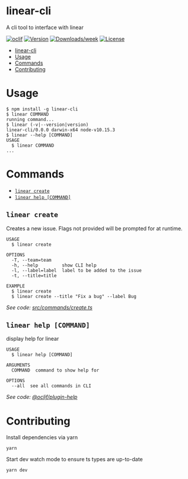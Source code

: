 # linear-cli

A cli tool to interface with linear

[![oclif](https://img.shields.io/badge/cli-oclif-brightgreen.svg)](https://oclif.io)
[![Version](https://img.shields.io/npm/v/linear-cli.svg)](https://npmjs.org/package/linear-cli)
[![Downloads/week](https://img.shields.io/npm/dw/linear-cli.svg)](https://npmjs.org/package/linear-cli)
[![License](https://img.shields.io/npm/l/linear-cli.svg)](https://github.com/zephraph/linear-cli/blob/master/package.json)

<!-- toc -->

- [linear-cli](#linear-cli)
- [Usage](#usage)
- [Commands](#commands)
- [Contributing](#contributing)
  <!-- tocstop -->

# Usage

<!-- usage -->

```sh-session
$ npm install -g linear-cli
$ linear COMMAND
running command...
$ linear (-v|--version|version)
linear-cli/0.0.0 darwin-x64 node-v10.15.3
$ linear --help [COMMAND]
USAGE
  $ linear COMMAND
...
```

<!-- usagestop -->

# Commands

<!-- commands -->

- [`linear create`](#linear-create)
- [`linear help [COMMAND]`](#linear-help-command)

## `linear create`

Creates a new issue. Flags not provided will be prompted for at runtime.

```
USAGE
  $ linear create

OPTIONS
  -T, --team=team
  -h, --help         show CLI help
  -l, --label=label  label to be added to the issue
  -t, --title=title

EXAMPLE
  $ linear create
  $ linear create --title "Fix a bug" --label Bug
```

_See code: [src/commands/create.ts](https://github.com/zephraph/linear-cli/blob/v0.0.0/src/commands/create.ts)_

## `linear help [COMMAND]`

display help for linear

```
USAGE
  $ linear help [COMMAND]

ARGUMENTS
  COMMAND  command to show help for

OPTIONS
  --all  see all commands in CLI
```

_See code: [@oclif/plugin-help](https://github.com/oclif/plugin-help/blob/v2.2.1/src/commands/help.ts)_

<!-- commandsstop -->

# Contributing

Install dependencies via yarn

```
yarn
```

Start dev watch mode to ensure ts types are up-to-date

```
yarn dev
```
